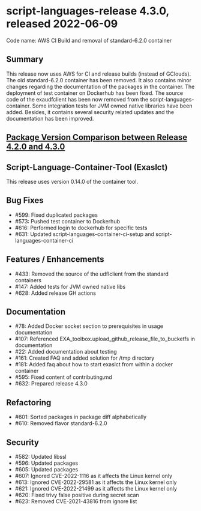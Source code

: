 # script-languages-release 4.3.0, released 2022-06-09

Code name: AWS CI Build and removal of standard-6.2.0 container

## Summary

This release now uses AWS for CI and release builds (instead of GClouds). The old standard-6.2.0 container has been removed. 
It also contains minor changes regarding the documentation of the packages in the container. The deployment of test container on Dockerhub has been fixed.
The source code of the exaudfclient has been now removed from the script-languages-container. Some integration tests for JVM owned native libraries have been added.
Besides, it contains several security related updates and the documentation has been improved.

## [Package Version Comparison between Release 4.2.0 and 4.3.0](package_diffs/4.3.0/README.md)
  
## Script-Language-Container-Tool (Exaslct)

This release uses version 0.14.0 of the container tool.

## Bug Fixes

 - #599: Fixed duplicated packages
 - #573: Pushed test container to Dockerhub
 - #616: Performed login to dockerhub for specific tests
 - #631: Updated script-languages-container-ci-setup and script-languages-container-ci

## Features / Enhancements

 - #433: Removed the source of the udflclient from the standard containers
 - #147: Added tests for JVM owned native libs
 - #628: Added release GH actions

## Documentation

 - #78: Added Docker socket section to prerequisites in usage documentation
 - #107: Referenced EXA_toolbox.upload_github_release_file_to_bucketfs in documentation
 - #22: Added documentation about testing
 - #161: Created FAQ and added solution for /tmp directory
 - #181: Added faq about how to start exaslct from within a docker container
 - #595: Fixed content of contributing.md
 - #632: Prepared release 4.3.0

## Refactoring

 - #601: Sorted packages in package diff alphabetically
 - #610: Removed flavor standard-6.2.0

## Security

 - #582: Updated libssl
 - #596: Updated packages
 - #605: Updated packages
 - #607: Ignored CVE-2022-1116 as it affects the Linux kernel only
 - #613: Ignored CVE-2022-29581 as it affects the Linux kernel only
 - #621: Ignored CVE-2022-21499 as it affects the Linux kernel only
 - #620: Fixed trivy false positive during secret scan 
 - #623: Removed CVE-2021-43816 from ignore list
